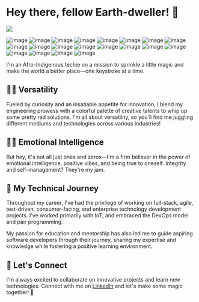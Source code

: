 # Hey there, fellow Earth-dweller! 👋

![](https://github-readme-stats.vercel.app/api?username=materdev&theme=dark&hide_border=false&include_all_commits=false&count_private=false)

![image](https://img.shields.io/badge/mac%20os-000000?style=for-the-badge&logo=apple&logoColor=white) ![image](https://img.shields.io/badge/GitHub-100000?style=for-the-badge&logo=github&logoColor=white) ![image](https://img.shields.io/badge/GitLab-330F63?style=for-the-badge&logo=gitlab&logoColor=white) ![image](https://img.shields.io/badge/JavaScript-323330?style=for-the-badge&logo=javascript&logoColor=F7DF1E) ![image](https://img.shields.io/badge/TypeScript-007ACC?style=for-the-badge&logo=typescript&logoColor=white) ![image](https://img.shields.io/badge/Python-FFD43B?style=for-the-badge&logo=python&logoColor=blue)
![image](https://img.shields.io/badge/Scala-DC322F?style=for-the-badge&logo=scala&logoColor=white)
![image](https://img.shields.io/badge/Kotlin-0095D5?&style=for-the-badge&logo=kotlin&logoColor=white)
![image](https://img.shields.io/badge/LaTeX-47A141?style=for-the-badge&logo=LaTeX&logoColor=white)
![image](https://img.shields.io/badge/Amazon_AWS-FF9900?style=for-the-badge&logo=amazonaws&logoColor=white)
![image](https://img.shields.io/badge/PostgreSQL-316192?style=for-the-badge&logo=postgresql&logoColor=white)
![image](https://img.shields.io/badge/Docker-2CA5E0?style=for-the-badge&logo=docker&logoColor=white)
![image](https://img.shields.io/badge/Node.js-339933?style=for-the-badge&logo=nodedotjs&logoColor=white)
![image](https://img.shields.io/badge/React-20232A?style=for-the-badge&logo=react&logoColor=61DAFB)
![image](https://img.shields.io/badge/React_Native-20232A?style=for-the-badge&logo=react&logoColor=61DAFB)
![image](https://img.shields.io/badge/Redux-593D88?style=for-the-badge&logo=redux&logoColor=white)
![image](https://img.shields.io/badge/Redux%20saga-86D46B?style=for-the-badge&logo=redux%20saga&logoColor=999999)
![image](https://img.shields.io/badge/Express.js-000000?style=for-the-badge&logo=express&logoColor=white)
![image](https://img.shields.io/badge/jQuery-0769AD?style=for-the-badge&logo=jquery&logoColor=white)
![image](https://img.shields.io/badge/Jest-C21325?style=for-the-badge&logo=jest&logoColor=white)


I'm an Afro-Indigenous techie on a mission to sprinkle a little magic and make the world a better place—one keystroke at a time.

## 🤹‍♀️ Versatility

Fueled by curiosity and an insatiable appetite for innovation, I blend my engineering prowess with a colorful palette of creative talents to whip up some pretty rad solutions. I'm all about versatility, so you'll find me juggling different mediums and technologies across various industries!

## 🧠💖 Emotional Intelligence

But hey, it's not all just ones and zeros—I'm a firm believer in the power of emotional intelligence, positive vibes, and being true to oneself. Integrity and self-management? They're my jam.

## 🚀 My Technical Journey

Throughout my career, I've had the privilege of working on full-stack, agile, test-driven, consumer-facing, and enterprise technology development projects. I've worked primarily with IoT, and embraced the DevOps model and pair programming.

My passion for education and mentorship has also led me to guide aspiring software developers through their journey, sharing my expertise and knowledge while fostering a positive learning environment.

## 🌟 Let's Connect

I'm always excited to collaborate on innovative projects and learn new technologies. Connect with me on [LinkedIn]([https://www.linkedin.com/in/your-profile](https://www.linkedin.com/in/materdev/)) and let's make some magic together! 🌟
